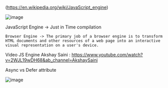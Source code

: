 
(https://en.wikipedia.org/wiki/JavaScript_engine)

![image](https://user-images.githubusercontent.com/84728108/226283510-cb99d4e2-fb95-4c45-a8f4-55e37c514736.png)


JavaScript Engine -> Just in Time compilation 

    Browser Engine -> The primary job of a browser engine is to transform HTML documents and other resources of a web page into an interactive visual representation on a user's device.

Video JS Engine Akshay Saini : https://www.youtube.com/watch?v=2WJL19wDH68&ab_channel=AkshaySaini


Async vs Defer attribute 

![image](https://user-images.githubusercontent.com/84728108/226670788-ed684d41-4463-4a5f-857d-7db0d7fca22b.png)
